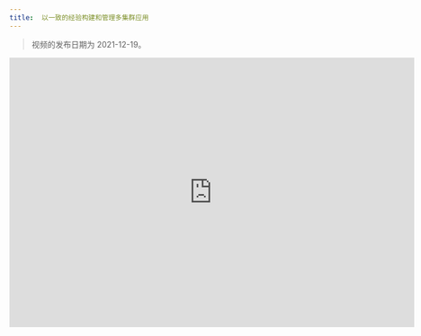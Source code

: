 ```yaml
---
title:  以一致的经验构建和管理多集群应用
---
```


> 视频的发布日期为 2021-12-19。

<iframe width="720" height="480" src="https://www.youtube.com/embed/7ZAaI4DuXqI" title="YouTube video player" frameborder="0" allow="accelerometer; autoplay; clipboard-write; encrypted-media; gyroscope; picture-in-picture" allowfullscreen></iframe>
